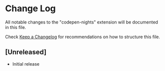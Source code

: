 # Change Log

All notable changes to the "codepen-nights" extension will be documented in this file.

Check [Keep a Changelog](http://keepachangelog.com/) for recommendations on how to structure this file.

## [Unreleased]

- Initial release
